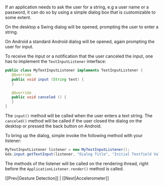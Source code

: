 If an application needs to ask the user for a string, e.g a user name or a password, it can do so by using a simple dialog box that is customizable to some extent.

On the desktop a Swing dialog will be opened, prompting the user to enter a string.

On Android a standard Android dialog will be opened, again prompting the user for input.

To receive the input or a notification that the user canceled the input, one has to implement the `TextInputListener` interface:

```java
public class MyTextInputListener implements TextInputListener {
   @Override
   public void input (String text) {
   }

   @Override
   public void canceled () {
   }
}
```

The `input()` method will be called when the user enters a text string. The `canceled()` method will be called if the user closed the dialog on the desktop or pressed the back button on Android.

To bring up the dialog, simple invoke the following method with your listener:

```java
MyTextInputListener listener = new MyTextInputListener();
Gdx.input.getTextInput(listener, "Dialog Title", "Initial Textfield Value");
```

The methods of the listener will be called on the rendering thread, right before the `ApplicationListener.render()` method is called.

[[Prev|Gesture Detection]] | [[Next|Accelerometer]]